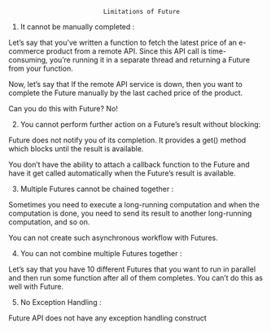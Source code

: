                               Limitations of Future
1. It cannot be manually completed :

Let’s say that you’ve written a function to fetch the latest price of an e-commerce product from a remote API. Since this API call is time-consuming, you’re running it in a separate thread and returning a Future from your function.

Now, let’s say that If the remote API service is down, then you want to complete the Future manually by the last cached price of the product.

Can you do this with Future? No!

2. You cannot perform further action on a Future’s result without blocking:

Future does not notify you of its completion. It provides a get() method which blocks until the result is available.

You don’t have the ability to attach a callback function to the Future and have it get called automatically when the Future’s result is available.

3. Multiple Futures cannot be chained together :

Sometimes you need to execute a long-running computation and when the computation is done, you need to send its result to another long-running computation, and so on.

You can not create such asynchronous workflow with Futures.

4. You can not combine multiple Futures together :

Let’s say that you have 10 different Futures that you want to run in parallel and then run some function after all of them completes. You can’t do this as well with Future.

5. No Exception Handling :

Future API does not have any exception handling construct